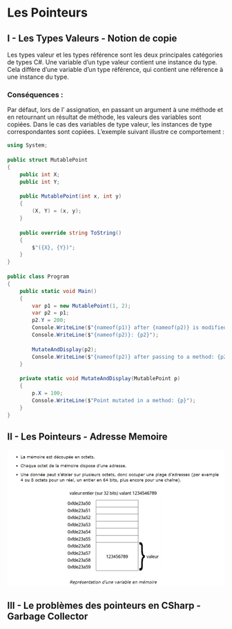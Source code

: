# Les Pointeurs

## I - Les Types Valeurs - Notion de copie

Les types valeur et les types référence sont les deux principales catégories de types C#. 
Une variable d’un type valeur contient une instance du type. 
Cela diffère d’une variable d’un type référence, qui contient une référence à une instance du type. 

### Conséquences :
Par défaut, lors de l' assignation, en passant un argument à une méthode et en retournant un résultat de méthode, les valeurs des variables sont copiées. 
Dans le cas des variables de type valeur, les instances de type correspondantes sont copiées. L’exemple suivant illustre ce comportement :

```csharp
using System;

public struct MutablePoint
{
    public int X;
    public int Y;

    public MutablePoint(int x, int y) 
    {
        (X, Y) = (x, y);
    }

    public override string ToString()
    {
        $"({X}, {Y})";
    }
}

public class Program
{
    public static void Main()
    {
        var p1 = new MutablePoint(1, 2);
        var p2 = p1;
        p2.Y = 200;
        Console.WriteLine($"{nameof(p1)} after {nameof(p2)} is modified: {p1}");
        Console.WriteLine($"{nameof(p2)}: {p2}");

        MutateAndDisplay(p2);
        Console.WriteLine($"{nameof(p2)} after passing to a method: {p2}");
    }

    private static void MutateAndDisplay(MutablePoint p)
    {
        p.X = 100;
        Console.WriteLine($"Point mutated in a method: {p}");
    }
}
```

## II - Les Pointeurs - Adresse Memoire

![Representation de la Memoire](/00_-_Les_Pointeurs/Annexes/Representation_de_la_Memoire.jpg)

## III - Le problèmes des pointeurs en CSharp - Garbage Collector
